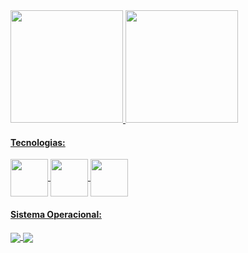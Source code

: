 <div>
  <a href="https://github.com/robertodesilva">
  <img height="180em" src="https://github-readme-stats.vercel.app/api?username=robertodesilva&show_icons=true&theme=dark"/>
  <img height="180em" src="https://github-readme-stats.vercel.app/api/top-langs/?username=robertodesilva&layout=compact&theme=dark"/>
</div>

#### Tecnologias:

<div class="tecnologias">
<img align="center" alt"roberto-html" height="60" width="60" src="https://cdn.jsdelivr.net/gh/devicons/devicon/icons/html5/html5-original.svg">
<img align="center" alt"roberto-css" height="60" width="60" src="https://cdn.jsdelivr.net/gh/devicons/devicon/icons/css3/css3-original.svg">
<img align="center" alt"roberto-js" height="60" width="60" src="https://cdn.jsdelivr.net/gh/devicons/devicon/icons/javascript/javascript-original.svg">
</div>

#### Sistema Operacional:

<div>
<img align="center" alt"roberto-windows" src="https://img.shields.io/badge/Windows-0078D6?style=for-the-badge&logo=windows&logoColor=white">
<img align="center" alt"roberto-linux" src="https://img.shields.io/badge/Linux-FCC624?style=for-the-badge&logo=linux&logoColor=black">
</div>
